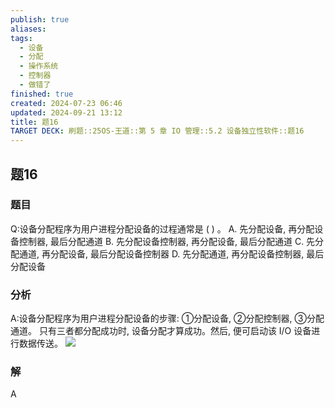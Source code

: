 ```yaml
---
publish: true
aliases: 
tags:
  - 设备
  - 分配
  - 操作系统
  - 控制器
  - 做错了
finished: true
created: 2024-07-23 06:46
updated: 2024-09-21 13:12
title: 题16
TARGET DECK: 刷题::25OS-王道::第 5 章 IO 管理::5.2 设备独立性软件::题16
---
```


## 题16
### 题目
Q:设备分配程序为用户进程分配设备的过程通常是 ( ) 。
A. 先分配设备, 再分配设备控制器, 最后分配通道
B. 先分配设备控制器, 再分配设备, 最后分配通道
C. 先分配通道, 再分配设备, 最后分配设备控制器
D. 先分配通道, 再分配设备控制器, 最后分配设备
### 分析
A:设备分配程序为用户进程分配设备的步骤: 
①分配设备, 
②分配控制器, 
③分配通道。
只有三者都分配成功时, 设备分配才算成功。然后, 便可启动该 I/O 设备进行数据传送。
![](https://img.hwenyi.tech/202408112100509.webp)
### 解
A

